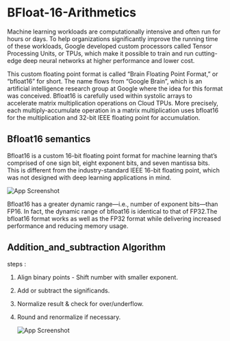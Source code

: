 # BFloat-16-Arithmetics

Machine learning workloads are computationally intensive and often run for hours or days. To help organizations significantly improve the running time of these workloads, Google developed custom processors called Tensor Processing Units, or TPUs, which make it possible to train and run cutting-edge deep neural networks at higher performance and lower cost. 


This custom floating point format is called “Brain Floating Point Format,” or “bfloat16” for short. The name flows from “Google Brain”, which is an artificial intelligence research group at Google where the idea for this format was conceived. Bfloat16 is carefully used within systolic arrays to accelerate matrix multiplication operations on Cloud TPUs. More precisely, each multiply-accumulate operation in a matrix multiplication uses bfloat16 for the multiplication and 32-bit IEEE floating point for accumulation.


## Bfloat16 semantics

Bfloat16 is a custom 16-bit floating point format for machine learning that’s comprised of one sign bit, eight exponent bits, and seven mantissa bits. This is different from the industry-standard IEEE 16-bit floating point, which was not designed with deep learning applications in mind.

  ![App Screenshot](https://github.com/bhim4078652/BFloat-16-and-INT-8-Arithmetics-/blob/main/REQ_IMAGES/p1.jpg)


Bfloat16 has a greater dynamic range—i.e., number of exponent bits—than FP16. In fact, the dynamic range of bfloat16 is identical to that of FP32.The bfloat16 format works as well as the FP32 format while delivering increased performance and reducing memory usage.

## Addition_and_subtraction Algorithm 
steps :

1) Align binary points - Shift number with smaller exponent.
2) Add or subtract the significands.
3) Normalize result & check for over/underflow.
4) Round and renormalize if necessary.

      ![App Screenshot](https://github.com/bhim4078652/BFloat-16-and-INT-8-Arithmetics-/blob/main/REQ_IMAGES/p2.jpg)



